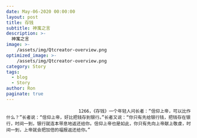 ```yaml
---
date: May-06-2020 00:00:00
layout: post
title: 存钱
subtitle: 神寓之言
description: >-
  神寓之言
image: >-
    /assets/img/Qtcreator-overview.png
optimized_image: >-
    /assets/img/Qtcreator-overview.png
category: Story
tags:
  - blog
  - Story
author: Ron
paginate: true
---
```


							　　1266，《存钱》一个年轻人问长者：“信仰上帝，可以比作什么？”长者说：“信仰上帝，好比把钱存到银行。”长者又说：“你只有先给银行钱，把钱存在银行，时间一到，银行就连本带息地返还给你。信仰上帝也是如此，你只有先向上帝献上敬虔，时间一到，上帝就会把加倍的福报返还给你。”
							
							
						
